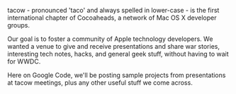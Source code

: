 tacow - pronounced 'taco' and always spelled in lower-case - is the first international chapter of Cocoaheads, a network of Mac OS X developer groups.

Our goal is to foster a community of Apple technology developers. We wanted a venue to give and receive presentations and share war stories, interesting tech notes, hacks, and general geek stuff, without having to wait for WWDC.

Here on Google Code, we'll be posting sample projects from presentations at tacow meetings, plus any other useful stuff we come across.